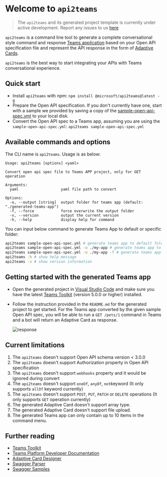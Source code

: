 # Welcome to `api2teams`
> The `api2teams` and its generated project template is currently under active development. Report any issues to us [here](https://github.com/OfficeDev/TeamsFx/issues/new/choose)

`api2teams` is a command line tool to generate a complete conversational style command and response [Teams application](https://learn.microsoft.com/microsoftteams/platform/bots/how-to/conversations/command-bot-in-teams) based on your Open API specification file and represent the API response in the form of [Adaptive Cards](https://learn.microsoft.com/microsoftteams/platform/task-modules-and-cards/cards/cards-reference#adaptive-card).

`api2teams` is the best way to start integrating your APIs with Teams conversational experience.

## Quick start

- Install `api2teams` with npm: `npm install @microsoft/api2teams@latest -g`
- Prepare the Open API specification. If you don't currently have one, start with a sample we provided by saving a copy of the [sample-open-api-spec.yml](https://raw.githubusercontent.com/OfficeDev/TeamsFx/api2teams/packages/api2teams/sample-spec/sample-open-api-spec.yml) to your local disk.
- Convert the Open API spec to a Teams app, assuming you are using the `sample-open-api-spec.yml`: `api2teams sample-open-api-spec.yml`

## Available commands and options

The CLI name is `api2teams`. Usage is as below:

```
Usage: api2teams [options] <yaml>

Convert open api spec file to Teams APP project, only for GET operation

Arguments:
  yaml                   yaml file path to convert

Options:
  -o, --output [string]  output folder for teams app (default: "./generated-teams-app")
  -f, --force            force overwrite the output folder
  -v, --version          output the current version
  -h, --help             display help for command
```

You can input below command to generate Teams App to default or specific folder:

```bash
api2teams sample-open-api-spec.yml # generate teams app to default folder ./generated-teams-app
api2teams sample-open-api-spec.yml -o ./my-app # generate teams app to ./my-app folder
api2teams sample-open-api-spec.yml -o ./my-app -f # generate teams app to ./my-app folder, and force overwrite output folder
api2teams -h # show help message
api2teams -v # show version information
```

## Getting started with the generated Teams app

- Open the generated project in [Visual Studio Code](https://code.visualstudio.com/) and make sure you have the latest [Teams Toolkit](https://marketplace.visualstudio.com/items?itemName=TeamsDevApp.ms-teams-vscode-extension) (version 5.0.0 or higher) installed.

- Follow the instruction provided in the `README.md` for the generated project to get started. For the Teams app converted by the given sample Open API spec, you will be able to run a `GET /pets/1` command in Teams and a bot will return an Adaptive Card as response.

    ![response](https://github.com/OfficeDev/TeamsFx/wiki/api2teams/workflow1.png)
    
## Current limitations
1. The `api2teams` doesn't support Open API schema version < 3.0.0
1. The `api2teams` doesn't support Authorization property in Open API specification
1. The `api2teams` doesn't support `webhooks` property and it would be ignored during convert
1. The `api2teams` doesn't support `oneOf`, `anyOf`, `not`keyword (It only supports `allOf` keyword currently)
1. The `api2teams` doesn't support `POST`, `PUT`, `PATCH` or `DELETE` operations (It only supports `GET` operation currently)
1. The generated Adaptive Card doesn't support array type. 
1. The generated Adaptive Card doesn't support file upload.
1. The generated Teams app can only contain up to 10 items in the command menu.

## Further reading
- [Teams Toolkit](https://learn.microsoft.com/microsoftteams/platform/toolkit/teams-toolkit-fundamentals)
- [Teams Platform Developer Documentation](https://learn.microsoft.com/microsoftteams/platform/mstdd-landing)
- [Adaptive Card Designer](https://adaptivecards.io/designer)
- [Swagger Parser](https://github.com/APIDevTools/swagger-parser)
- [Swagger Samples](https://github.com/OAI/OpenAPI-Specification)